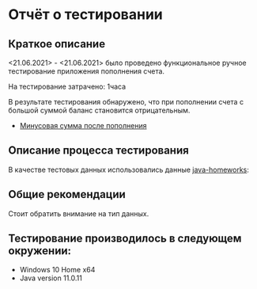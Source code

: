 # Отчёт о тестировании 

## Краткое описание

<21.06.2021> - <21.06.2021> было проведено функциональное ручное тестирование приложения пополнения счета.

На тестирование затрачено: 1часа

В результате тестирования обнаружено, что при пополнении счета с большой суммой баланс становится отрицательным.
* [Минусовая сумма после пополнения
](https://github.com/GlebKlimenko/DZ-java_1.2.1/issues/1)


## Описание процесса тестирования
В качестве тестовых данных использовались данные [java-homeworks](https://github.com/netology-code/javaqa-homeworks/tree/master/programming):

## Общие рекомендации

Стоит обратить внимание на тип данных.

## Тестирование производилось в следующем окружении:
* Windows 10 Home x64
* Java version 11.0.11
